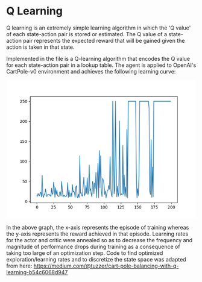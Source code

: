 # Q Learning
Q learning is an extremely simple learning algorithm in which the 'Q value' of each state-action pair is stored or estimated. The Q value of a state-action pair represents the expected reward that will be gained given the action is taken in that state.  

Implemented in the file is a Q-learning algorithm that encodes the Q value for each state-action pair in a lookup table. The agent is applied to OpenAI's CartPole-v0 environment and achieves the following learning curve:

![alt text](https://github.com/Ashboy64/rl-reimplementations/blob/master/imgs/q_learning_cartpole.png)

In the above graph, the x-axis represents the episode of training whereas the y-axis represents the reward achieved in that episode. Learning rates for the actor and critic were annealed so as to decrease the frequency and magnitude of performance drops during training as a consequence of taking too large of an optimization step. Code to find optimized exploration/learning rates and to discretize the state space was adapted from here: https://medium.com/@tuzzer/cart-pole-balancing-with-q-learning-b54c6068d947 
